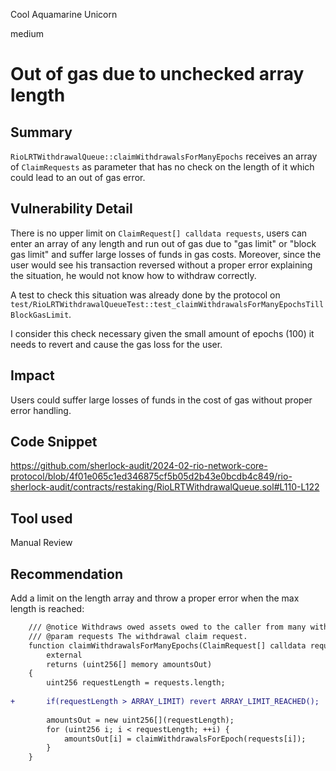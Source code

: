 Cool Aquamarine Unicorn

medium

# Out of gas due to unchecked array length

## Summary
`RioLRTWithdrawalQueue::claimWithdrawalsForManyEpochs` receives an array of `ClaimRequests` as parameter that has no check on the length of it which could lead to an out of gas error.
## Vulnerability Detail
There is no upper limit on `ClaimRequest[] calldata requests`, users can enter an array of any length and run out of gas due to "gas limit" or "block gas limit" and suffer large losses of funds in gas costs.
Moreover, since the user would see his transaction reversed without a proper error explaining the situation, he would not know how to withdraw correctly.

A test to check this situation was already done by the protocol on `test/RioLRTWithdrawalQueueTest::test_claimWithdrawalsForManyEpochsTillBlockGasLimit`.

I consider this check necessary given the small amount of epochs (100) it needs to revert and cause the gas loss for the user.
## Impact
Users could suffer large losses of funds in the cost of gas without proper error handling.
## Code Snippet
https://github.com/sherlock-audit/2024-02-rio-network-core-protocol/blob/4f01e065c1ed346875cf5b05d2b43e0bcdb4c849/rio-sherlock-audit/contracts/restaking/RioLRTWithdrawalQueue.sol#L110-L122
## Tool used

Manual Review
## Recommendation
Add a limit on the length array and throw a proper error when the max length is reached:
```diff
    /// @notice Withdraws owed assets owed to the caller from many withdrawal requests.
    /// @param requests The withdrawal claim request.
    function claimWithdrawalsForManyEpochs(ClaimRequest[] calldata requests)
        external
        returns (uint256[] memory amountsOut)
    {
        uint256 requestLength = requests.length;
		
+		if(requestLength > ARRAY_LIMIT) revert ARRAY_LIMIT_REACHED(); 
        
        amountsOut = new uint256[](requestLength);
        for (uint256 i; i < requestLength; ++i) {
            amountsOut[i] = claimWithdrawalsForEpoch(requests[i]);
        }
    }
```
